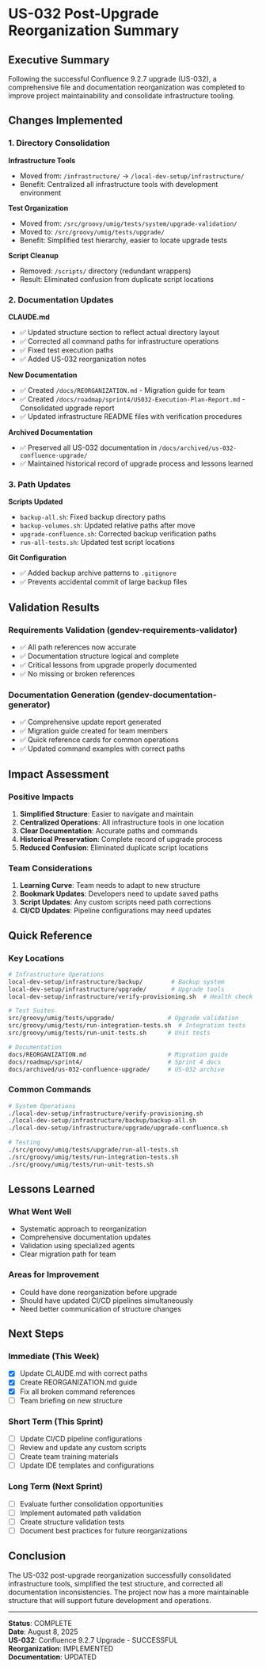 # US-032 Post-Upgrade Reorganization Summary

## Executive Summary

Following the successful Confluence 9.2.7 upgrade (US-032), a comprehensive file and documentation reorganization was completed to improve project maintainability and consolidate infrastructure tooling.

## Changes Implemented

### 1. Directory Consolidation

**Infrastructure Tools**

- Moved from: `/infrastructure/` → `/local-dev-setup/infrastructure/`
- Benefit: Centralized all infrastructure tools with development environment

**Test Organization**

- Moved from: `/src/groovy/umig/tests/system/upgrade-validation/`
- Moved to: `/src/groovy/umig/tests/upgrade/`
- Benefit: Simplified test hierarchy, easier to locate upgrade tests

**Script Cleanup**

- Removed: `/scripts/` directory (redundant wrappers)
- Result: Eliminated confusion from duplicate script locations

### 2. Documentation Updates

**CLAUDE.md**

- ✅ Updated structure section to reflect actual directory layout
- ✅ Corrected all command paths for infrastructure operations
- ✅ Fixed test execution paths
- ✅ Added US-032 reorganization notes

**New Documentation**

- ✅ Created `/docs/REORGANIZATION.md` - Migration guide for team
- ✅ Created `/docs/roadmap/sprint4/US032-Execution-Plan-Report.md` - Consolidated upgrade report
- ✅ Updated infrastructure README files with verification procedures

**Archived Documentation**

- ✅ Preserved all US-032 documentation in `/docs/archived/us-032-confluence-upgrade/`
- ✅ Maintained historical record of upgrade process and lessons learned

### 3. Path Updates

**Scripts Updated**

- `backup-all.sh`: Fixed backup directory paths
- `backup-volumes.sh`: Updated relative paths after move
- `upgrade-confluence.sh`: Corrected backup verification paths
- `run-all-tests.sh`: Updated test script locations

**Git Configuration**

- ✅ Added backup archive patterns to `.gitignore`
- ✅ Prevents accidental commit of large backup files

## Validation Results

### Requirements Validation (gendev-requirements-validator)

- ✅ All path references now accurate
- ✅ Documentation structure logical and complete
- ✅ Critical lessons from upgrade properly documented
- ✅ No missing or broken references

### Documentation Generation (gendev-documentation-generator)

- ✅ Comprehensive update report generated
- ✅ Migration guide created for team members
- ✅ Quick reference cards for common operations
- ✅ Updated command examples with correct paths

## Impact Assessment

### Positive Impacts

1. **Simplified Structure**: Easier to navigate and maintain
2. **Centralized Operations**: All infrastructure tools in one location
3. **Clear Documentation**: Accurate paths and commands
4. **Historical Preservation**: Complete record of upgrade process
5. **Reduced Confusion**: Eliminated duplicate script locations

### Team Considerations

1. **Learning Curve**: Team needs to adapt to new structure
2. **Bookmark Updates**: Developers need to update saved paths
3. **Script Updates**: Any custom scripts need path corrections
4. **CI/CD Updates**: Pipeline configurations may need updates

## Quick Reference

### Key Locations

```bash
# Infrastructure Operations
local-dev-setup/infrastructure/backup/        # Backup system
local-dev-setup/infrastructure/upgrade/       # Upgrade tools
local-dev-setup/infrastructure/verify-provisioning.sh  # Health check

# Test Suites
src/groovy/umig/tests/upgrade/               # Upgrade validation
src/groovy/umig/tests/run-integration-tests.sh  # Integration tests
src/groovy/umig/tests/run-unit-tests.sh      # Unit tests

# Documentation
docs/REORGANIZATION.md                       # Migration guide
docs/roadmap/sprint4/                        # Sprint 4 docs
docs/archived/us-032-confluence-upgrade/     # US-032 archive
```

### Common Commands

```bash
# System Operations
./local-dev-setup/infrastructure/verify-provisioning.sh
./local-dev-setup/infrastructure/backup/backup-all.sh
./local-dev-setup/infrastructure/upgrade/upgrade-confluence.sh

# Testing
./src/groovy/umig/tests/upgrade/run-all-tests.sh
./src/groovy/umig/tests/run-integration-tests.sh
./src/groovy/umig/tests/run-unit-tests.sh
```

## Lessons Learned

### What Went Well

- Systematic approach to reorganization
- Comprehensive documentation updates
- Validation using specialized agents
- Clear migration path for team

### Areas for Improvement

- Could have done reorganization before upgrade
- Should have updated CI/CD pipelines simultaneously
- Need better communication of structure changes

## Next Steps

### Immediate (This Week)

- [x] Update CLAUDE.md with correct paths
- [x] Create REORGANIZATION.md guide
- [x] Fix all broken command references
- [ ] Team briefing on new structure

### Short Term (This Sprint)

- [ ] Update CI/CD pipeline configurations
- [ ] Review and update any custom scripts
- [ ] Create team training materials
- [ ] Update IDE templates and configurations

### Long Term (Next Sprint)

- [ ] Evaluate further consolidation opportunities
- [ ] Implement automated path validation
- [ ] Create structure validation tests
- [ ] Document best practices for future reorganizations

## Conclusion

The US-032 post-upgrade reorganization successfully consolidated infrastructure tools, simplified the test structure, and corrected all documentation inconsistencies. The project now has a more maintainable structure that will support future development and operations.

---

**Status**: COMPLETE  
**Date**: August 8, 2025  
**US-032**: Confluence 9.2.7 Upgrade - SUCCESSFUL  
**Reorganization**: IMPLEMENTED  
**Documentation**: UPDATED
